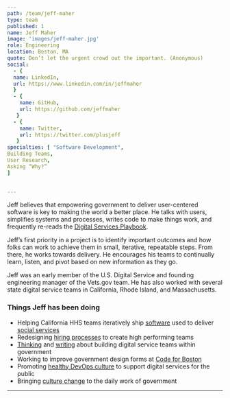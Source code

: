```yaml
---
path: /team/jeff-maher
type: team
published: 1
name: Jeff Maher
image: 'images/jeff-maher.jpg'
role: Engineering
location: Boston, MA
quote: Don’t let the urgent crowd out the important. (Anonymous)
social: 
  - {
  name: LinkedIn,
  url: https://www.linkedin.com/in/jeffmaher
  }
  - {
    name: GitHub,
    url: https://github.com/jeffmaher
   }
  - {
    name: Twitter,
    url: https://twitter.com/plusjeff
   } 
specialties: [ "Software Development",
Building Teams,
User Research,
Asking “Why?”
]

  
---
```


Jeff believes that empowering government to deliver user-centered software is key to making the world a better place. He talks with users, simplifies systems and processes, writes code to make things work, and frequently re-reads the [Digital Services Playbook](https://playbook.cio.gov/).

Jeff’s first priority in a project is to identify important outcomes and how folks can work to achieve them in small, iterative, repeatable steps. From there, he works towards delivery. He encourages his teams to continually learn, listen, and pivot based on new information as they go. 

Jeff was an early member of the U.S. Digital Service and founding engineering manager of the Vets.gov team. He has also worked with several state digital service teams in California, Rhode Island, and Massachusetts.




### Things Jeff has been doing
* Helping California HHS teams iteratively ship [software](https://github.com/CA-MMISDigitalServices) used to deliver [social services](https://cwds.ca.gov/)
* Redesigning [hiring processes](https://civicactions.com/careers/) to create high performing teams
* [Thinking](https://ash.harvard.edu/people/jeff-maher) and [writing](https://medium.com/@plusjeff) about building digital service teams within government
* Working to improve government design forms at [Code for Boston](http://www.codeforboston.org/)
* Promoting [healthy DevOps culture](https://www.youtube.com/watch?time_continue=1&v=W_1tJ4n_okg) to support digital services for the public
* Bringing [culture change](https://medium.com/civicactions/meet-jeff-maher-bringing-cultural-change-to-the-daily-work-of-government-da0f69bc602b) to the daily work of government



------------------------------

